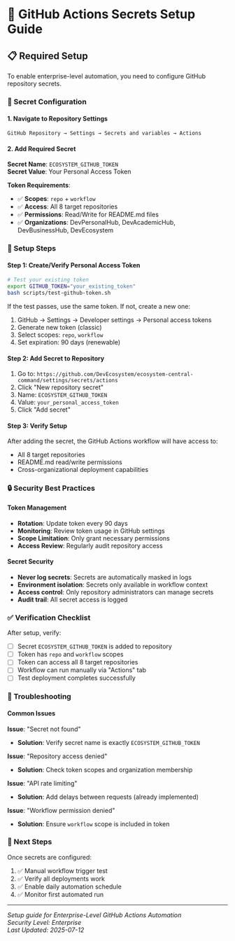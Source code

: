 # 🔐 GitHub Actions Secrets Setup Guide

## 📋 Required Setup

To enable enterprise-level automation, you need to configure GitHub repository secrets.

### 🎯 Secret Configuration

#### 1. Navigate to Repository Settings
```
GitHub Repository → Settings → Secrets and variables → Actions
```

#### 2. Add Required Secret

**Secret Name**: `ECOSYSTEM_GITHUB_TOKEN`  
**Secret Value**: Your Personal Access Token  

**Token Requirements**:
- ✅ **Scopes**: `repo` + `workflow`
- ✅ **Access**: All 8 target repositories
- ✅ **Permissions**: Read/Write for README.md files
- ✅ **Organizations**: DevPersonalHub, DevAcademicHub, DevBusinessHub, DevEcosystem

### 🚀 Setup Steps

#### Step 1: Create/Verify Personal Access Token
```bash
# Test your existing token
export GITHUB_TOKEN="your_existing_token"
bash scripts/test-github-token.sh
```

If the test passes, use the same token. If not, create a new one:

1. GitHub → Settings → Developer settings → Personal access tokens
2. Generate new token (classic)
3. Select scopes: `repo`, `workflow`
4. Set expiration: 90 days (renewable)

#### Step 2: Add Secret to Repository
1. Go to: `https://github.com/DevEcosystem/ecosystem-central-command/settings/secrets/actions`
2. Click "New repository secret"
3. Name: `ECOSYSTEM_GITHUB_TOKEN`
4. Value: `your_personal_access_token`
5. Click "Add secret"

#### Step 3: Verify Setup
After adding the secret, the GitHub Actions workflow will have access to:
- All 8 target repositories
- README.md read/write permissions
- Cross-organizational deployment capabilities

### 🔒 Security Best Practices

#### Token Management
- **Rotation**: Update token every 90 days
- **Monitoring**: Review token usage in GitHub settings
- **Scope Limitation**: Only grant necessary permissions
- **Access Review**: Regularly audit repository access

#### Secret Security
- **Never log secrets**: Secrets are automatically masked in logs
- **Environment isolation**: Secrets only available in workflow context
- **Access control**: Only repository administrators can manage secrets
- **Audit trail**: All secret access is logged

### ✅ Verification Checklist

After setup, verify:
- [ ] Secret `ECOSYSTEM_GITHUB_TOKEN` is added to repository
- [ ] Token has `repo` and `workflow` scopes
- [ ] Token can access all 8 target repositories
- [ ] Workflow can run manually via "Actions" tab
- [ ] Test deployment completes successfully

### 🚨 Troubleshooting

#### Common Issues

**Issue**: "Secret not found"
- **Solution**: Verify secret name is exactly `ECOSYSTEM_GITHUB_TOKEN`

**Issue**: "Repository access denied"  
- **Solution**: Check token scopes and organization membership

**Issue**: "API rate limiting"
- **Solution**: Add delays between requests (already implemented)

**Issue**: "Workflow permission denied"
- **Solution**: Ensure `workflow` scope is included in token

### 🎯 Next Steps

Once secrets are configured:
1. ✅ Manual workflow trigger test
2. ✅ Verify all deployments work
3. ✅ Enable daily automation schedule
4. ✅ Monitor first automated run

---

*Setup guide for Enterprise-Level GitHub Actions Automation*  
*Security Level: Enterprise*  
*Last Updated: 2025-07-12*